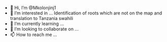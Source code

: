 - 👋 Hi, I’m @Mkolonjinj1
- 👀 I’m interested in ... Identification of roots which are not on the map and translation to  Tanzania swahili
- 🌱 I’m currently learning ...
- 💞️ I’m looking to collaborate on ...
- 📫 How to reach me ...

<!---
Mkolonjinj1/Mkolonjinj1 is a ✨ special ✨ repository because its `README.md` (this file) appears on your GitHub profile.
You can click the Preview link to take a look at your changes.
--->
